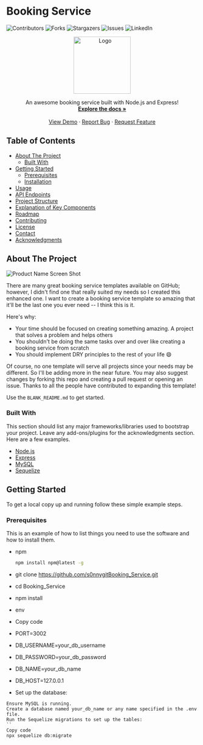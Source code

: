 # Booking Service

![Contributors](https://img.shields.io/github/contributors/s0nnygit/Booking_Service)
![Forks](https://img.shields.io/github/forks/s0nnygit/Booking_Service)
![Stargazers](https://img.shields.io/github/stars/s0nnygit/Booking_Service)
![Issues](https://img.shields.io/github/issues/s0nnygit/Booking_Service)
![LinkedIn](https://img.shields.io/badge/linkedin-profile-blue)

<p align="center">
  <img src="https://via.placeholder.com/150" alt="Logo" width="150">
</p>

<p align="center">
  An awesome booking service built with Node.js and Express!
  <br />
  <a href="https://github.com/s0nnygit/Booking_Service"><strong>Explore the docs »</strong></a>
  <br />
  <br />
  <a href="https://github.com/s0nnygit/Booking_Service">View Demo</a>
  ·
  <a href="https://github.com/s0nnygit/Booking_Service/issues">Report Bug</a>
  ·
  <a href="https://github.com/s0nnygit/Booking_Service/issues">Request Feature</a>
</p>

## Table of Contents

- [About The Project](#about-the-project)
  - [Built With](#built-with)
- [Getting Started](#getting-started)
  - [Prerequisites](#prerequisites)
  - [Installation](#installation)
- [Usage](#usage)
- [API Endpoints](#api-endpoints)
- [Project Structure](#project-structure)
- [Explanation of Key Components](#explanation-of-key-components)
- [Roadmap](#roadmap)
- [Contributing](#contributing)
- [License](#license)
- [Contact](#contact)
- [Acknowledgments](#acknowledgments)

## About The Project

![Product Name Screen Shot](https://via.placeholder.com/600x400)

There are many great booking service templates available on GitHub; however, I didn't find one that really suited my needs so I created this enhanced one. I want to create a booking service template so amazing that it'll be the last one you ever need -- I think this is it.

Here's why:
* Your time should be focused on creating something amazing. A project that solves a problem and helps others
* You shouldn't be doing the same tasks over and over like creating a booking service from scratch
* You should implement DRY principles to the rest of your life 😄

Of course, no one template will serve all projects since your needs may be different. So I'll be adding more in the near future. You may also suggest changes by forking this repo and creating a pull request or opening an issue. Thanks to all the people have contributed to expanding this template!

Use the `BLANK_README.md` to get started.

### Built With

This section should list any major frameworks/libraries used to bootstrap your project. Leave any add-ons/plugins for the acknowledgments section. Here are a few examples.

* [Node.js](https://nodejs.org/)
* [Express](https://expressjs.com/)
* [MySQL](https://www.mysql.com/)
* [Sequelize](https://sequelize.org/)

## Getting Started

To get a local copy up and running follow these simple example steps.

### Prerequisites

This is an example of how to list things you need to use the software and how to install them.

* npm
  ```sh
  npm install npm@latest -g

- git clone https://github.com/s0nnygitBooking_Service.git
- cd Booking_Service
- npm install

- env
- Copy code
- PORT=3002
- DB_USERNAME=your_db_username
- DB_PASSWORD=your_db_password
- DB_NAME=your_db_name
- DB_HOST=127.0.0.1

- Set up the database:
```
Ensure MySQL is running.
Create a database named your_db_name or any name specified in the .env file.
Run the Sequelize migrations to set up the tables:
``
Copy code
npx sequelize db:migrate